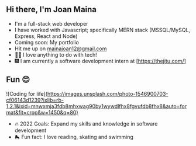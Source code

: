 ## Hi there, I'm Joan Maina

- I'm a full-stack web developer
- I have worked with Javascript; specifically MERN stack (MSSQL/MySQL, Express, React and Node)
- Coming soon: My portfolio
- Hit me up on mainajoan12@gmail.com
- 👩‍💻 I love anything to do with tech!
- 🎆 I am currently a software development intern at [https://thejitu.com/]

## Fun 😊

![Coding for life][(https://images.unsplash.com/photo-1546900703-cf06143d1239?ixlib=rb-1.2.1&ixid=mnwxmja3fdb8mhxwag90by1wywdlfhx8fgvufdb8fhx8&auto=format&fit=crop&w=1450&q=80)](https://www.google.com)

- 🔥 2022 Goals: Expand my skills and knowledge in software development
- 🛼 Fun fact: I love reading, skating and swimming
